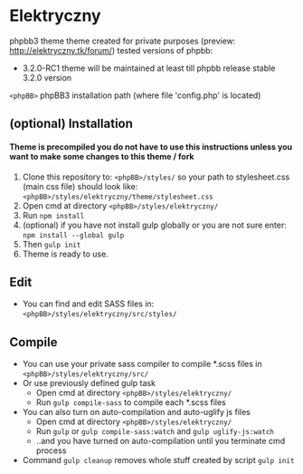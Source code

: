 # Elektryczny

phpbb3 theme
theme created for private purposes (preview: http://elektryczny.tk/forum/)
tested versions of phpbb:
- 3.2.0-RC1
theme will be maintained at least till phpbb release stable 3.2.0 version

`<phpBB>` phpBB3 installation path (where file 'config.php' is located)

## (optional) Installation

#### Theme is precompiled you do not have to use this instructions unless you want to make some changes to this theme / fork

1. Clone this repository to:
	`<phpBB>/styles/`
	so your path to stylesheet.css (main css file) should look like:
	`<phpBB>/styles/elektryczny/theme/stylesheet.css`
2. Open cmd at directory
	`<phpBB>/styles/elektryczny/` 
3. Run
	`npm install`
4. (optional) if you have not install gulp globally or you are not sure enter:
	`npm install --global gulp`
5. Then
	`gulp init`
6. Theme is ready to use.

## Edit

- You can find and edit SASS files in:
	`<phpBB>/styles/elektryczny/src/styles/`
	
## Compile

- You can use your private sass compiler to compile *.scss files in 
	`<phpBB>/styles/elektryczny/src/`
- Or use previously defined gulp task
	- Open cmd at directory
		`<phpBB>/styles/elektryczny/`
	- Run `gulp compile-sass` to compile each *.scss files
- You can also turn on auto-compilation and auto-uglify js files
	- Open cmd at directory
		`<phpBB>/styles/elektryczny/`
	- Run `gulp` or `gulp compile-sass:watch` and `gulp uglify-js:watch`
	- ..and you have turned on auto-compilation until you terminate cmd process
- Command `gulp cleanup` removes whole stuff created by script `gulp init`

